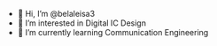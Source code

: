 - 👋 Hi, I’m @belaleisa3
- 👀 I’m interested in Digital IC Design
- 🌱 I’m currently learning Communication Engineering
